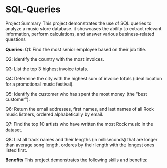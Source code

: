 # SQL-Queries
Project Summary
This project demonstrates the use of SQL queries to analyze a music store database. it showcases the ability to extract relevant information, perform calculations, and answer various business-related questions

**Queries:**
Q1: Find the most senior employee based on their job title.

Q2: identify the country with the most invoices.

Q3: List the top 3 highest invoice totals.

Q4: Determine the city with the highest sum of invoice totals (ideal location for a promotional music festival).

Q5: Identify the customer who has spent the most money (the "best customer").

Q6: Return the email addresses, first names, and last names of all Rock music listners, ordered alphabetically by email.

Q7: Find the top 10 artists who have written the most Rock music in the dataset.

Q8: List all track names and their lengths (in milliseconds) that are longer than average song length, orderes by their length with the longest ones listed first.

**Benefits**
This project demonstrates the following skills and benefits:



